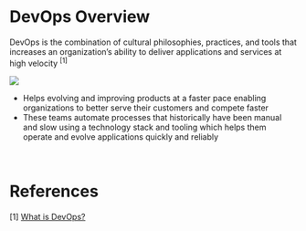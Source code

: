 # DevOps Overview

DevOps is the combination of cultural philosophies, practices, and tools that increases an organization’s ability to deliver applications and services at high velocity <sup>[1]</sup>

![](https://github.com/JonmarCorpuz/knowledgeVault/tree/main/DevOps/Images)

* Helps evolving and improving products at a faster pace enabling organizations to better serve their customers and compete faster
* These teams automate processes that historically have been manual and slow using a technology stack and tooling which helps them operate and evolve applications quickly and reliably

<br>

# References

[1] [What is DevOps?](https://aws.amazon.com/devops/what-is-devops/)
